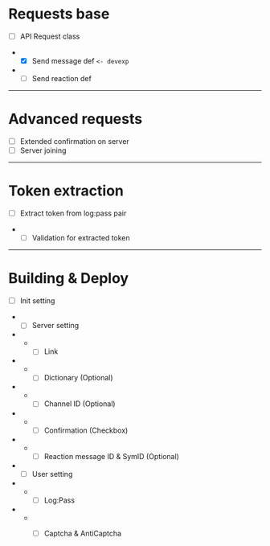 # Requests base
- [ ] API Request class 
- - [x] Send message def `<- devexp`
- - [ ] Send reaction def

---------

# Advanced requests
- [ ] Extended confirmation on server
- [ ] Server joining

---------

# Token extraction 
- [ ] Extract token from log:pass pair
- - [ ] Validation for extracted token

---------

# Building & Deploy
- [ ] Init setting 
- - [ ] Server setting
- - - [ ] Link
- - - [ ] Dictionary (Optional)
- - - [ ] Channel ID (Optional)
- - - [ ] Confirmation (Checkbox)
- - - [ ] Reaction message ID & SymID (Optional)
- - [ ] User setting
- - - [ ] Log:Pass 
- - - [ ] Captcha & AntiCaptcha

